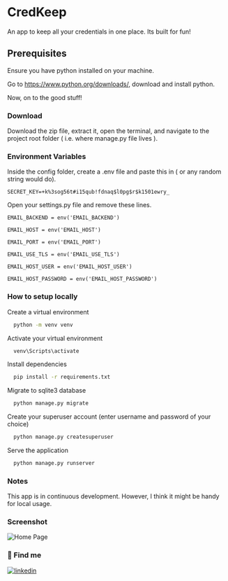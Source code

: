 
# CredKeep

An app to keep all your credentials in one place. Its built for fun! 




## Prerequisites

Ensure you have python installed on your machine. 

Go to https://www.python.org/downloads/, download and install python.

Now, on to the good stuff!
### Download

Download the zip file, extract it, open the terminal, and navigate to the project root folder ( i.e. where manage.py file lives ).
### Environment Variables

Inside the config folder, create a .env file and paste this in ( or any random string would do).

`SECRET_KEY=+k%3sog56t#i15qub!fdnaq$l0pg$r$k1501ewry_`

Open your settings.py file and remove these lines.

`EMAIL_BACKEND = env('EMAIL_BACKEND')`

`EMAIL_HOST = env('EMAIL_HOST')`

`EMAIL_PORT = env('EMAIL_PORT')`

`EMAIL_USE_TLS = env('EMAIL_USE_TLS')`

`EMAIL_HOST_USER = env('EMAIL_HOST_USER')`

`EMAIL_HOST_PASSWORD = env('EMAIL_HOST_PASSWORD')`




### How to setup locally

Create a virtual environment

```bash
  python -m venv venv
```

Activate your virtual environment
```bash
  venv\Scripts\activate
```

Install dependencies

```bash
  pip install -r requirements.txt
```

Migrate to sqlite3 database

```bash
  python manage.py migrate
```

Create your superuser account (enter username and password of your choice)

```bash
  python manage.py createsuperuser
```

Serve the application

```bash
  python manage.py runserver
```


### Notes
 
This app  is in continuous development. However, I think it might be handy for local usage.


### Screenshot

![Home Page](https://github.com/dawnCoder26/credkeep/blob/main/static/images/readme/credkeep1.PNG)


### 🔗 Find me

[![linkedin](https://img.shields.io/badge/linkedin-0A66C2?style=for-the-badge&logo=linkedin&logoColor=white)](https://www.linkedin.com/in/brandon-tupiti-75410012b/)

